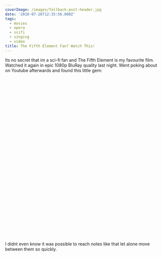 ```yaml
---
coverImage: /images/fallback-post-header.jpg
date: '2010-07-26T12:35:56.000Z'
tags:
  - movies
  - opera
  - scifi
  - singing
  - video
title: The Fifth Element Fan? Watch This!
---
```


Its no secret that im a sci-fi fan and The Fifth Element is my favourite film. Watched it again in epic 1080p BluRay quality last night. Went poking about on Youtube afterwards and found this little gem:<!-- more -->
<object classid="clsid:d27cdb6e-ae6d-11cf-96b8-444553540000" width="700" height="550" codebase="https://download.macromedia.com/pub/shockwave/cabs/flash/swflash.cab#version=6,0,40,0"><param name="allowFullScreen" value="true" /><param name="allowscriptaccess" value="always" /><param name="src" value="https://www.youtube.com/v/bgo0CDL6bd0&amp;hl=en_GB&amp;fs=1" /><param name="allowfullscreen" value="true" /><embed type="application/x-shockwave-flash" width="700" height="550" src="https://www.youtube.com/v/bgo0CDL6bd0&amp;hl=en_GB&amp;fs=1" allowscriptaccess="always" allowfullscreen="true"></embed></object>
I didnt even know it was possible to reach notes like that let alone move between them so quickly.
